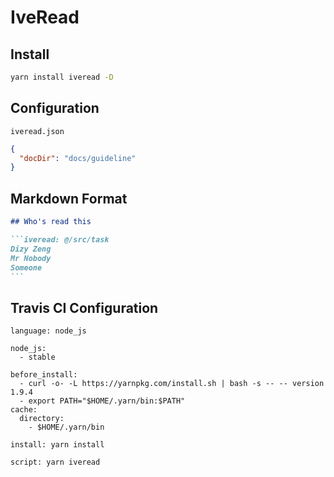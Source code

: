 # IveRead

## Install

```bash
yarn install iveread -D
```

## Configuration

`iveread.json`

```json
{
  "docDir": "docs/guideline"
}
```

## Markdown Format

````markdown
## Who's read this

```iveread: @/src/task
Dizy Zeng
Mr Nobody
Someone
```
````

## Travis CI Configuration

```
language: node_js

node_js:
  - stable

before_install:
  - curl -o- -L https://yarnpkg.com/install.sh | bash -s -- -- version 1.9.4
  - export PATH="$HOME/.yarn/bin:$PATH"
cache:
  directory:
    - $HOME/.yarn/bin

install: yarn install

script: yarn iveread
```
